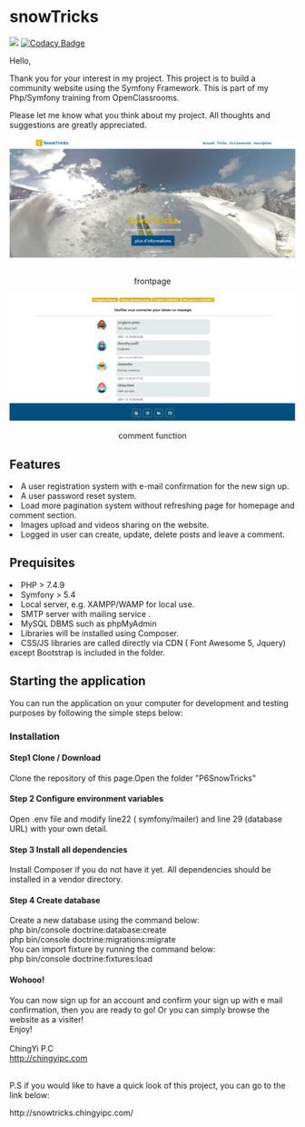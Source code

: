 # snowTricks
<a href="https://codeclimate.com/github/JENNYPCHEN/snowTricks/maintainability"><img src="https://api.codeclimate.com/v1/badges/c7d07d8715fd50ac99e4/maintainability" /></a>
[![Codacy Badge](https://app.codacy.com/project/badge/Grade/32c3fcd15baf41ea87e20050e9e3d754)](https://www.codacy.com/gh/JENNYPCHEN/snowTricks/dashboard?utm_source=github.com&amp;utm_medium=referral&amp;utm_content=JENNYPCHEN/snowTricks&amp;utm_campaign=Badge_Grade)

Hello,

Thank you for your interest in my project. This project is to build a community website using the Symfony Framework.
This is part of my Php/Symfony training from OpenClassrooms.

Please let me know what you think about my project. All thoughts and suggestions are greatly appreciated.

![project6pic1](https://github.com/JENNYPCHEN/snowTricks/blob/main/Picture1.png)
<p align="center">frontpage</p>

![project6pic2](https://github.com/JENNYPCHEN/snowTricks/blob/main/Picture2.png)
<p align="center">comment function</p>

<h2>Features</h2>
<li>A user registration system with e-mail confirmation for the new sign up.<br></li>
<li>A user password reset system.<br></li>
<li>Load more pagination system without refreshing page for homepage and comment section.<br></li>
<li>Images upload and videos sharing on the website.<br></li>
<li>Logged in user can create, update, delete posts and leave a comment.<br></li>

<h2>Prequisites</h2>
<li>PHP > 7.4.9<br></li>
<li>Symfony > 5.4 <br></li>
<li>Local server, e.g. XAMPP/WAMP for local use.<br></li>
<li>SMTP server with mailing service .<br></li>
<li>MySQL DBMS such as phpMyAdmin<br></li>
<li>Libraries will be installed using Composer.<br></li>
<li>CSS/JS libraries are called directly via CDN ( Font Awesome 5, Jquery) except Bootstrap is included in the folder.<br></li>

<h2>Starting the application</h2>
You can run the application on your computer for development and testing purposes by following the simple steps below:<br>

<h3>Installation</h3>

<h4>Step1 Clone / Download</h4>
Clone the repository of this page.Open the folder "P6SnowTricks" 

<h4>Step 2 Configure environment variables</h4>
Open .env file and modify line22 ( symfony/mailer) and line 29 (database URL) with your own detail.

<h4>Step 3 Install all dependencies</h4>
Install Composer if you do not have it yet. All dependencies should be installed in a vendor directory.

<h4>Step 4 Create database</h4>
Create a new database using the command below:<br>
php bin/console doctrine:database:create<br>
php bin/console doctrine:migrations:migrate<br>
You can import fixture by running the command below:<br>
php bin/console doctrine:fixtures:load

<h4>Wohooo!</h4>
You can now sign up for an account and confirm your sign up with e mail confirmation, then you are ready to go! Or you can simply browse the website as a visiter!

<br>
Enjoy!<br>
<br>
ChingYi P.C<br>
<a href="http://chingyipc.com">http://chingyipc.com</a>
<br>
<br>
<p>P.S if you would like to have a quick look of this project, you can go to the link below:</p>
http://snowtricks.chingyipc.com/

